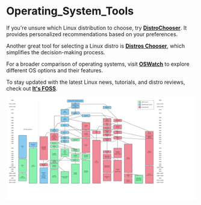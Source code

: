 # Operating_System_Tools

If you're unsure which Linux distribution to choose, try **[DistroChooser](https://distrochooser.de/)**. It provides personalized recommendations based on your preferences.  

Another great tool for selecting a Linux distro is **[Distros Chooser](https://distros-chooser.vercel.app/)**, which simplifies the decision-making process.  

For a broader comparison of operating systems, visit **[OSWatch](https://oswatch.org/)** to explore different OS options and their features.  

To stay updated with the latest Linux news, tutorials, and distro reviews, check out **[It's FOSS](https://itsfoss.com/)**.  

![Unix History](/FreeBSD/Unix.png)

